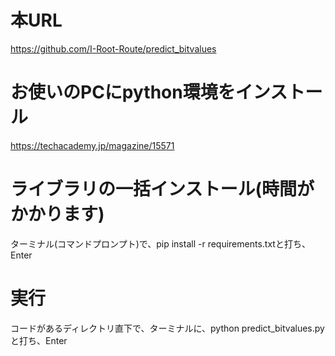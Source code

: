# 本URL
https://github.com/I-Root-Route/predict_bitvalues

# お使いのPCにpython環境をインストール
https://techacademy.jp/magazine/15571

# ライブラリの一括インストール(時間がかかります)
ターミナル(コマンドプロンプト)で、pip install -r requirements.txtと打ち、Enter

# 実行
コードがあるディレクトリ直下で、ターミナルに、python predict_bitvalues.pyと打ち、Enter

